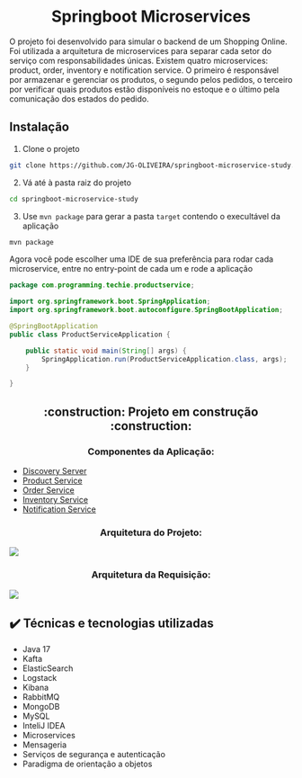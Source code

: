<h1 align="center">Springboot Microservices</h1>

<p>O projeto foi desenvolvido para simular o backend de um Shopping Online. Foi utilizada a arquitetura de microservices para separar cada setor do serviço com responsabilidades únicas. Existem quatro microservices: product, order, inventory e notification service. O primeiro é responsável por armazenar e gerenciar os produtos, o segundo pelos pedidos, o terceiro por verificar quais produtos estão disponíveis no estoque e o último pela comunicação dos estados do pedido.<p>

## Instalação

1. Clone o projeto
```bash
git clone https://github.com/JG-OLIVEIRA/springboot-microservice-study.git
```
2. Vá até à pasta raiz do projeto
```bash
cd springboot-microservice-study
```
3. Use `mvn package` para gerar a pasta `target` contendo o execultável da aplicação
```bash
mvn package
```
Agora você pode escolher uma IDE de sua preferência para rodar cada microservice, entre no entry-point de cada um e rode a aplicação

```java
package com.programming.techie.productservice;

import org.springframework.boot.SpringApplication;
import org.springframework.boot.autoconfigure.SpringBootApplication;

@SpringBootApplication
public class ProductServiceApplication {

	public static void main(String[] args) {
		SpringApplication.run(ProductServiceApplication.class, args);
	}

}
```

<h2 align="center">:construction: Projeto em construção :construction: </h2>

<h3 align="center">Componentes da Aplicação:</h3>

- [Discovery Server](https://github.com/JG-OLIVEIRA/discovery-server)
- [Product Service](https://github.com/JG-OLIVEIRA/product-service)
- [Order Service](https://github.com/JG-OLIVEIRA/order-service)
- [Inventory Service](https://github.com/JG-OLIVEIRA/inventory-service)
- [Notification Service](https://github.com/JG-OLIVEIRA/notification-service)

<h3 align="center">Arquitetura do Projeto:</h3>
<img src="https://gcdnb.pbrd.co/images/oWrlnSAn7EfR.png?o=1">

<h3 align="center">Arquitetura da Requisição:</h3>
<img src="https://gcdnb.pbrd.co/images/5HaCSzLBTRLA.png?o=1">

## ✔️ Técnicas e tecnologias utilizadas

- Java 17
- Kafta
- ElasticSearch
- Logstack
- Kibana
- RabbitMQ
- MongoDB
- MySQL
- InteliJ IDEA
- Microservices
- Mensageria
- Serviços de segurança e autenticação
- Paradigma de orientação a objetos